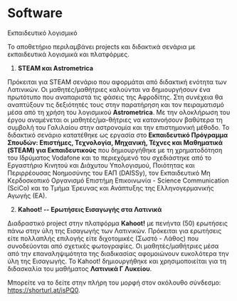 # Software
Εκπαιδευτικό λογισμικό

Το αποθετήριο περιλαμβάνει projects και διδακτικά σενάρια με εκπαιδευτικά λογισμικά και πλατφόρμες.

1. **STEAM και Astrometrica**

Πρόκειται για STEAM σενάριο που αφορμάται από διδακτική ενότητα των Λατινικών. Οι μαθητές/μαθήτριες καλούνται να δημιουργήσουν ένα πρωτότυπο που αναπαριστά τις φάσεις της Αφροδίτης. Στη συνέχεια θα αναπτύξουν τις δεξιότητές τους στην παρατήρηση και τον πειραματισμό μέσα από τη χρήση του λογισμικού **Astrometrica**.  Με την ολοκλήρωση του έργου αναμένεται οι μαθητές/μα-θήτριες να κατανοήσουν βαθύτερα τη συμβολή του Γαλιλαίου στην αστρονομία και την επιστημονική μέθοδο. Το διδακτικό σενάριο κατατέθηκε ως εργασία στο **Εκπαιδευτικό Πρόγραμμα Σπουδών: Επιστήμες, Τεχνολογία, Μηχανική, Τέχνες και Μαθηματικά (STEAM) για Εκπαιδευτικούς** που δημιουργήθηκε με τη χρηματοδότηση του Ιδρύματος Vodafone και το περιεχόμενό του σχεδιάστηκε από το Εργαστήριο Κινητού και Διάχυτου Υπολογισμού, Ποιότητας και Περιρρέουσας Νοημοσύνης του ΕΑΠ (DAISSy), τον Εκπαιδευτικό Μη Κερδοσκοπικό Οργανισμό Επιστήμη Επικοινωνία - Science Communication (SciCo) και το Τμήμα Έρευνας και Ανάπτυξης της Ελληνογερμανικής Αγωγής (ΕΑ).

2. **Kahoot! -- Ερωτήσεις Εισαγωγής στα Λατινικά**

Διαδραστικό project  στην πλατφόρμα **Kahoot!** με πενήντα (50) ερωτήσεις πάνω στην ύλη της Εισαγωγής των Λατινικών. Πρόκειται για ερωτήσεις είτε πολλαπλής επιλογής είτε διχοτομικές (Σωστό - Λάθος) που συνοδεύονται από σχετικές φωτογραφίες. Οι μαθητές/μαθήτριες μέσα από την επαναληψιμότητα της διαδικασίας αφομοιώνουν ευκολότερα την ύλη της Εισαγωγής. To  Kahoot! δημιουργήθηκε και χρησιμοποιείται για τη διδασκαλία του μαθήματος **Λατινικά Γ Λυκείου**.

Μπορείτε να το δείτε στην πλήρη του μορφή στον ακόλουθο σύνδεσμο: <https://shorturl.at/isPQ0>.
